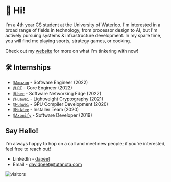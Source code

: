 # 👋 Hi! 

I'm a 4th year CS student at the University of Waterloo. I'm interested in a broad range of fields in technology, from processor design to AI, but I'm actively pursuing systems & infrastructure development. In my spare time, you will find me playing sports, strategy games, or cooking.

Check out my [website](https://website.davidpeet.me) for more on what I'm tinkering with now!

## 🛠️ Internships
- [`@Amazon`](https://amazon.com) - Software Engineer (2022)
- [`@HRT`](https://www.hudsonrivertrading.com/) - Core Engineer (2022)
- [`@Uber`](https://www.uber.com) - Software Networking Edge (2022)
- [`@Huawei`](https://www.huawei.com/) - Lightweight Cryptography (2021)
- [`@Huawei`](https://www.huawei.com/) - GPU Compiler Development (2020)
- [`@McAfee`](https://www.mcafee.com/) - Installer Team (2020)
- [`@Axonify`](https://axonify.com/) - Software Developer (2019)

## Say Hello!

I'm always happy to hop on a call and meet new people; if you're interested, feel free to reach out!

- LinkedIn - [dapeet](https://www.linkedin.com/in/dapeet/)
- Email - [davidpeet@tutanota.com](mailto:davidpeet@tutanota.com?subject=Hello!)

![visitors](https://davidpeet8-visitors.herokuapp.com/badge?page_id=davidpeet8.davidpeet8)
<!--
**DavidPeet8/davidpeet8** is a ✨ _special_ ✨ repository because its `README.md` (this file) appears on your GitHub profile.

Here are some ideas to get you started:

- 🔭 I’m currently working on ...
- 🌱 I’m currently learning ...
- 👯 I’m looking to collaborate on ...
- 🤔 I’m looking for help with ...
- 💬 Ask me about ...
- 📫 How to reach me: ...
- 😄 Pronouns: ...
- ⚡ Fun fact: ...
-->
